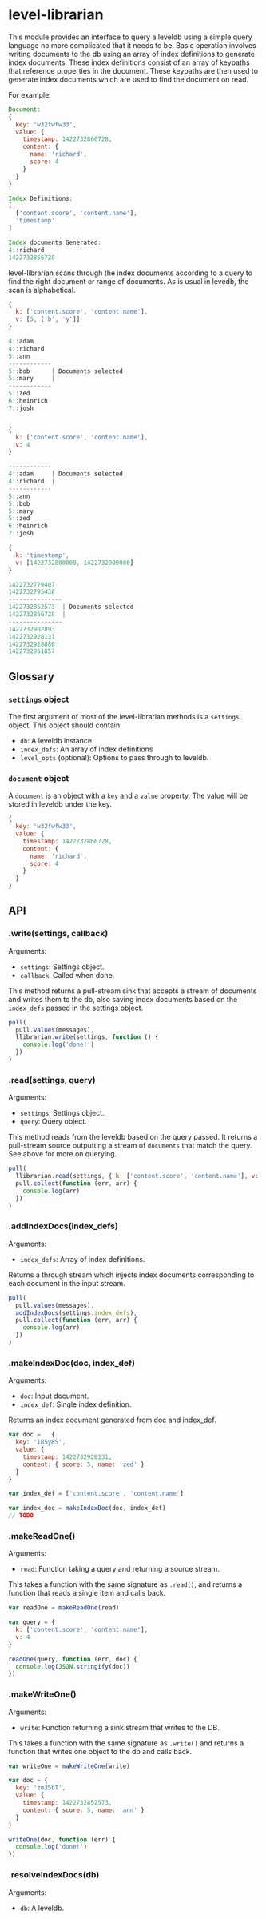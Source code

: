 # level-librarian

This module provides an interface to query a leveldb using a simple query language no more complicated that it needs to be. Basic operation involves writing documents to the db using an array of index definitions to generate index documents. These index definitions consist of an array of keypaths that reference properties in the document. These keypaths are then used to generate index documents which are used to find the document on read.

For example:

```js
Document:
{
  key: 'w32fwfw33',
  value: {
    timestamp: 1422732866728,
    content: {
      name: 'richard',
      score: 4
    }
  }
}

Index Definitions:
[
  ['content.score', 'content.name'],
  'timestamp'
]

Index documents Generated:
4::richard
1422732866728

```
level-librarian scans through the index documents according to a query to find the right document or range of documents. As is usual in levedb, the scan is alphabetical.

```js
{
  k: ['content.score', 'content.name'],
  v: [5, ['b', 'y']]
}

4::adam
4::richard
5::ann
------------
5::bob      | Documents selected
5::mary     |
------------
5::zed
6::heinrich
7::josh


{
  k: ['content.score', 'content.name'],
  v: 4
}

------------
4::adam     | Documents selected
4::richard  |
------------
5::ann
5::bob
5::mary
5::zed
6::heinrich
7::josh

{
  k: 'timestamp',
  v: [1422732800000, 1422732900000]
}

1422732779407
1422732795438
---------------
1422732852573  | Documents selected
1422732866728  |
---------------
1422732902893
1422732928131
1422732928886
1422732961057
```

## Glossary

### `settings` object

The first argument of most of the level-librarian methods is a `settings` object. This object should contain:

- `db`: A leveldb instance
- `index_defs`: An array of index definitions
- `level_opts` (optional): Options to pass through to leveldb.

### `document` object

A `document` is an object with a `key` and a `value` property. The value will be stored in leveldb under the key.

```js
{
  key: 'w32fwfw33',
  value: {
    timestamp: 1422732866728,
    content: {
      name: 'richard',
      score: 4
    }
  }
}
```

## API

### .write(settings, callback)

Arguments:

- `settings`: Settings object.
- `callback`: Called when done.

This method returns a pull-stream sink that accepts a stream of documents and writes them to the db, also saving index documents based on the `index_defs` passed in the settings object.

```js
pull(
  pull.values(messages),
  llibrarian.write(settings, function () {
    console.log('done!')
  })
)
```

### .read(settings, query)

Arguments:

- `settings`: Settings object.
- `query`: Query object.

This method reads from the leveldb based on the query passed. It returns a pull-stream source outputting a stream of `documents` that match the query. See above for more on querying.

```js
pull(
  llibrarian.read(settings, { k: ['content.score', 'content.name'], v: [5, ['b', 'y']] }),
  pull.collect(function (err, arr) {
    console.log(arr)
  })
)
```

### .addIndexDocs(index_defs)

Arguments:

- `index_defs`: Array of index definitions.

Returns a through stream which injects index documents corresponding to each document in the input stream.

```js
pull(
  pull.values(messages),
  addIndexDocs(settings.index_defs),
  pull.collect(function (err, arr) {
    console.log(arr)
  })
)
```

### .makeIndexDoc(doc, index_def)

Arguments:

- `doc`: Input document.
- `index_def`: Single index definition.

Returns an index document generated from doc and index_def.

```js
var doc =   {
  key: 'IB5y8S',
  value: {
    timestamp: 1422732928131,
    content: { score: 5, name: 'zed' }
  }
}

var index_def = ['content.score', 'content.name']

var index_doc = makeIndexDoc(doc, index_def)
// TODO
```

### .makeReadOne()

Arguments:

- `read`: Function taking a query and returning a source stream.

This takes a function with the same signature as `.read()`, and returns a function that reads a single item and calls back.

```js
var readOne = makeReadOne(read)

var query = {
  k: ['content.score', 'content.name'],
  v: 4
}

readOne(query, function (err, doc) {
  console.log(JSON.stringify(doc))
})
```

### .makeWriteOne()

Arguments:

- `write`: Function returning a sink stream that writes to the DB.

This takes a function with the same signature as `.write()` and returns a function that writes one object to the db and calls back.

```js
var writeOne = makeWriteOne(write)

var doc = {
  key: 'zm35bT',
  value: {
    timestamp: 1422732852573,
    content: { score: 5, name: 'ann' }
  }
}

writeOne(doc, function (err) {
  console.log('done!')
})
```

### .resolveIndexDocs(db)

Arguments:

- `db`: A leveldb.

